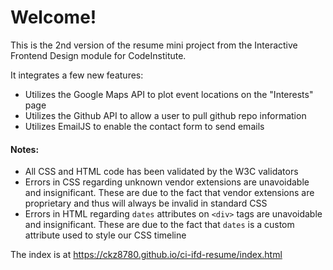 # Welcome!

This is the 2nd version of the resume mini project from the Interactive Frontend Design module for CodeInstitute.

It integrates a few new features:

- Utilizes the Google Maps API to plot event locations on the "Interests" page
- Utilizes the Github API to allow a user to pull github repo information
- Utilizes EmailJS to enable the contact form to send emails

#### Notes:

- All CSS and HTML code has been validated by the W3C validators
- Errors in CSS regarding unknown vendor extensions are unavoidable and insignificant. These are due to the fact that vendor extensions are proprietary and thus will always be invalid in standard CSS
- Errors in HTML regarding `dates` attributes on `<div>` tags are unavoidable and insignificant. These are due to the fact that `dates` is a custom attribute used to style our CSS timeline

The index is at https://ckz8780.github.io/ci-ifd-resume/index.html
